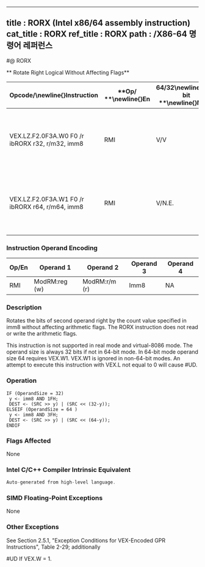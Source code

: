 ----------------------------
title : RORX (Intel x86/64 assembly instruction)
cat_title : RORX
ref_title : RORX
path : /X86-64 명령어 레퍼런스
----------------------------
#@ RORX

** Rotate Right Logical Without Affecting Flags**

|**Opcode/**\newline{}**Instruction**|**Op/ **\newline{}**En**|**64/32**\newline{}**-bit **\newline{}**Mode**|**CPUID **\newline{}**Feature **\newline{}**Flag**|**Description**|
|------------------------------------|------------------------|----------------------------------------------|--------------------------------------------------|---------------|
|VEX.LZ.F2.0F3A.W0 F0 /r ibRORX r32, r/m32, imm8|RMI|V/V|BMI2|Rotate 32-bit r/m32 right imm8 times without affecting arithmetic flags.|
|VEX.LZ.F2.0F3A.W1 F0 /r ibRORX r64, r/m64, imm8|RMI|V/N.E.|BMI2|Rotate 64-bit r/m64 right imm8 times without affecting arithmetic flags.|
### Instruction Operand Encoding


|Op/En|Operand 1|Operand 2|Operand 3|Operand 4|
|-----|---------|---------|---------|---------|
|RMI|ModRM:reg (w)|ModRM:r/m (r)|Imm8|NA|
### Description 


Rotates the bits of second operand right by the count value specified in imm8 without affecting arithmetic flags. The RORX instruction does not read or write the arithmetic flags.

This instruction is not supported in real mode and virtual-8086 mode. The operand size is always 32 bits if not in 64-bit mode. In 64-bit mode operand size 64 requires VEX.W1. VEX.W1 is ignored in non-64-bit modes. An attempt to execute this instruction with VEX.L not equal to 0 will cause #UD.


### Operation

```info-verb
IF (OperandSize = 32)
 y <- imm8 AND 1FH;
 DEST <- (SRC >> y) | (SRC << (32-y));
ELSEIF (OperandSize = 64 ) 
 y <- imm8 AND 3FH;
 DEST <- (SRC >> y) | (SRC << (64-y));
ENDIF
```
### Flags Affected


None


### Intel C/C++ Compiler Intrinsic Equivalent

```cpp
Auto-generated from high-level language.
```
### SIMD Floating-Point Exceptions


None

### Other Exceptions


See Section 2.5.1, "Exception Conditions for VEX-Encoded GPR Instructions", Table 2-29; additionally

#UD  If VEX.W = 1.

